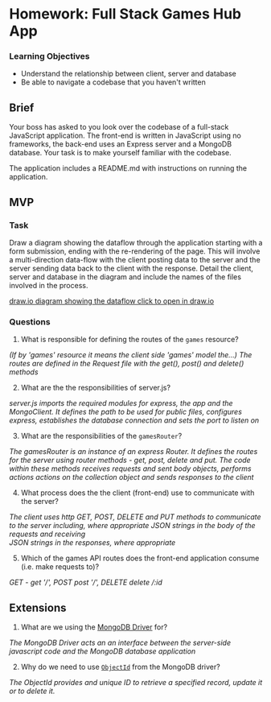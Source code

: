 # Homework: Full Stack Games Hub App

### Learning Objectives

- Understand the relationship between client, server and database
- Be able to navigate a codebase that you haven't written

## Brief

Your boss has asked to you look over the codebase of a full-stack JavaScript application. The front-end is written in JavaScript using no frameworks, the back-end uses an Express server and a MongoDB database. Your task is to make yourself familiar with the codebase.

The application includes a README.md with instructions on running the application.

## MVP

### Task

Draw a diagram showing the dataflow through the application starting with a form submission, ending with the re-rendering of the page. This will involve a multi-direction data-flow with the client posting data to the server and the server sending data back to the client with the response. Detail the client, server and database in the diagram and include the names of the files involved in the process.

[draw.io diagram showing the dataflow click to open in draw.io](https://www.draw.io/?mode=github#HAndrewCraigie%2Fcodeclan_week_8_day_01_homework%2Fmaster%2Fgames_hub.xml "draw.io diagram showing the dataflow")

[Diagram]: https://github.com/AndrewCraigie/codeclan_week_8_day_01_homework/blob/master/games_hub.png "Diagram"

### Questions

1. What is responsible for defining the routes of the `games` resource?

  *(If by 'games' resource it means the client side 'games' model the...) The routes are defined in the Request file with the get(), post() and delete() methods*

2. What are the the responsibilities of server.js?

  *server.js imports the required modules for express, the app and the MongoClient.
   It defines the path to be used for public files, configures express, establishes
   the database connection and sets the port to listen on*

3. What are the responsibilities of the `gamesRouter`?

  *The gamesRouter is an instance of an express Router. It defines the routes for
   the server using router methods - get, post, delete and put. The code within these
   methods receives requests and sent body objects, performs actions actions on the
   collection object and sends responses to the client*

4. What process does the the client (front-end) use to communicate with the server?

  *The client uses http GET, POST, DELETE and PUT methods to communicate to the server
   including, where appropriate JSON strings in the body of the requests and receiving  
   JSON strings in the responses, where appropriate*

5. Which of the games API routes does the front-end application consume (i.e. make requests to)?

  *GET - get '/', POST post '/', DELETE delete /:id*

## Extensions

1. What are we using the [MongoDB Driver](http://mongodb.github.io/node-mongodb-native/) for?

  *The MongoDB Driver acts an an interface between the server-side javascript code and the
   MongoDB database application*

2. Why do we need to use [`ObjectId`](https://mongodb.github.io/node-mongodb-native/api-bson-generated/objectid.html) from the MongoDB driver?

 *The ObjectId provides and unique ID to retrieve a specified record, update it or to delete it.*
